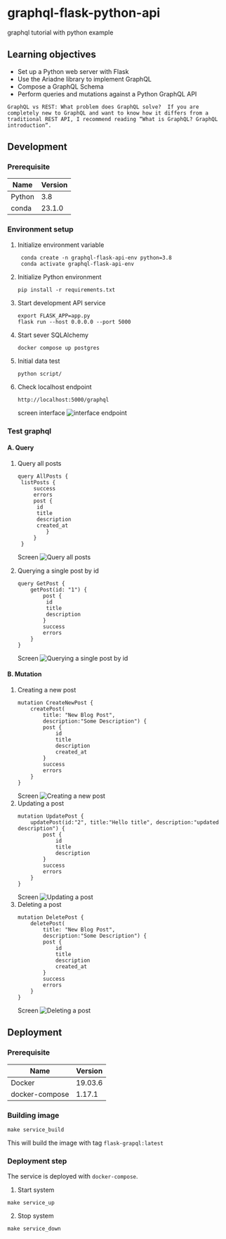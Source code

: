 # graphql-flask-python-api
graphql tutorial with python example


## Learning objectives
- Set up a Python web server with Flask
- Use the Ariadne library to implement GraphQL
- Compose a GraphQL Schema 
- Perform queries and mutations against a Python GraphQL API
  
```GraphQL vs REST: What problem does GraphQL solve?  If you are completely new to GraphQL and want to know how it differs from a traditional REST API, I recommend reading “What is GraphQL? GraphQL introduction“.```

## Development

### Prerequisite

| Name | Version |
| --- | --- |
| Python | 3.8 |
| conda  | 23.1.0|
### Environment setup
1. Initialize environment variable
   ```
    conda create -n graphql-flask-api-env python=3.8
    conda activate graphql-flask-api-env
    ```
2. Initialize Python environment
   ```
   pip install -r requirements.txt
   ```
3. Start development API service
   ```
   export FLASK_APP=app.py
   flask run --host 0.0.0.0 --port 5000
    ```
4. Start sever SQLAlchemy
   ```
   docker compose up postgres
   ```
5. Initial data test
   ```
   python script/
   ```
6. Check localhost endpoint
    ```
    http://localhost:5000/graphql
    ```
    screen interface
    ![interface endpoint](assets/images/interface_endpoint.png)

### Test graphql
#### A. Query
   1. Query all posts 

      ```
      query AllPosts {
       listPosts {
           success
           errors
           post {
            id
            title 
            description
            created_at
               }
           }
       }
      ```
      Screen
      ![Query all posts](assets/images/query_all_posts.png)

   2. Querying a single post by id
       
       ```
       query GetPost {
           getPost(id: "1") {
               post {
                id
                title
                description
               }
               success
               errors
           }
       }
       ```
       Screen
      ![Querying a single post by id](assets/images/querying_single_post_by_id.png)
#### B. Mutation

   1. Creating a new post 
        ```
        mutation CreateNewPost {
            createPost(
                title: "New Blog Post", 
                description:"Some Description") {
                post {
                    id
                    title
                    description
                    created_at
                }
                success
                errors
            }
        }
        ```
        Screen
        ![Creating a new post ](assets/images/creating_a_new_post.png)
   2. Updating a post
        ```
        mutation UpdatePost {
            updatePost(id:"2", title:"Hello title", description:"updated description") {
                post {
                    id
                    title
                    description
                }
                success
                errors
            }
        }
        ```
        Screen
        ![Updating a post](assets/images/updating_a_post.png)
   3. Deleting a post
        ```
        mutation DeletePost {
            deletePost(
                title: "New Blog Post", 
                description:"Some Description") {
                post {
                    id
                    title
                    description
                    created_at
                }
                success
                errors
            }
        }
        ```
        Screen
        ![Deleting a post](assets/images/deleting_a_post.png)
## Deployment

### Prerequisite

| Name | Version |
| --- | --- |
| Docker | 19.03.6 |
| docker-compose | 1.17.1 |

### Building image

```
make service_build
```
This will build the image with tag `flask-grapql:latest`

### Deployment step

The service is deployed with `docker-compose`.

1. Start system
```
make service_up
```
2. Stop system
```
make service_down
```